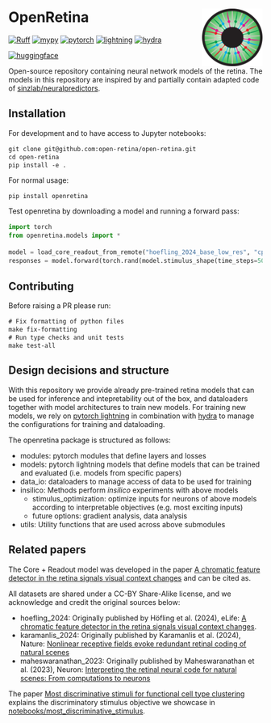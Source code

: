 # OpenRetina <img src="https://raw.githubusercontent.com/open-retina/open-retina/7aacfa64267930f787b16f24e4bc17047f285c25/assets/openretina_logo.png" align="right" width="120" />

[![Ruff](https://img.shields.io/endpoint?url=https://raw.githubusercontent.com/astral-sh/ruff/main/assets/badge/v2.json)](https://github.com/astral-sh/ruff)
[![mypy](https://img.shields.io/badge/type%20checked-mypy-039dfc)](https://github.com/python/mypy)
[![pytorch](https://img.shields.io/badge/PyTorch_2.0+-ee4c2c?logo=pytorch&logoColor=white)](https://pytorch.org/get-started/locally/)
[![lightning](https://img.shields.io/badge/-Lightning_2.0+-792ee5?logo=pytorchlightning&logoColor=white)](https://pytorchlightning.ai/)
[![hydra](https://img.shields.io/badge/Config-Hydra_1.3-89b8cd)](https://hydra.cc/)

[![huggingface](https://huggingface.co/datasets/huggingface/badges/resolve/main/dataset-on-hf-sm.svg)](https://huggingface.co/datasets/open-retina/open-retina)

Open-source repository containing neural network models of the retina.
The models in this repository are inspired by and partially contain adapted code of [sinzlab/neuralpredictors](https://github.com/sinzlab/neuralpredictors).

## Installation

For development and to have access to Jupyter notebooks:
```
git clone git@github.com:open-retina/open-retina.git
cd open-retina
pip install -e .
```

For normal usage:

```
pip install openretina
```

Test openretina by downloading a model and running a forward pass:
```python
import torch
from openretina.models import *

model = load_core_readout_from_remote("hoefling_2024_base_low_res", "cpu")
responses = model.forward(torch.rand(model.stimulus_shape(time_steps=50)))
```

## Contributing
Before raising a PR please run:
```
# Fix formatting of python files
make fix-formatting
# Run type checks and unit tests
make test-all
```

## Design decisions and structure
With this repository we provide already pre-trained retina models that can be used for inference and intepretability out of the box, and dataloaders together with model architectures to train new models.
For training new models, we rely on [pytorch lightning](https://lightning.ai/docs/pytorch/stable/) in combination with [hydra](https://hydra.cc/docs/intro/) to manage the configurations for training and dataloading.

The openretina package is structured as follows:
- modules: pytorch modules that define layers and losses
- models: pytorch lightning models that define models that can be trained and evaluated (i.e. models from specific papers)
- data_io: dataloaders to manage access of data to be used for training
- insilico: Methods perform _insilico_ experiments with above models
    - stimulus_optimization: optimize inputs for neurons of above models according to interpretable objectives (e.g. most exciting inputs)
    - future options: gradient analysis, data analysis
- utils: Utility functions that are used across above submodules


## Related papers

The Core + Readout model was developed in the paper [A chromatic feature detector in the retina signals visual context changes](https://elifesciences.org/articles/86860) and can be cited as.

All datasets are shared under a CC-BY Share-Alike license, and we acknowledge and credit the original sources below:
- hoefling_2024: Originally published by Höfling et al. (2024), eLife: [A chromatic feature detector in the retina signals visual context changes](https://doi.org/10.7554/eLife.86860).
- karamanlis_2024: Originally published by Karamanlis et al. (2024), Nature: [Nonlinear receptive fields evoke redundant retinal coding of natural scenes](https://doi.org/10.1038/s41586-024-08212-3)
- maheswaranathan_2023: Originally published by Maheswaranathan et al. (2023), Neuron: [Interpreting the retinal neural code for natural scenes: From computations to neurons](https://doi.org/10.1016/j.neuron.2023.06.007)


The paper [Most discriminative stimuli for functional cell type clustering](https://openreview.net/forum?id=9W6KaAcYlr) explains the discriminatory stimulus objective we showcase in [notebooks/most_discriminative_stimulus](https://github.com/open-retina/open-retina/blob/main/notebooks/most_discriminative_stimulus.ipynb).

